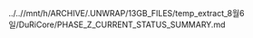../..//mnt/h/ARCHIVE/.UNWRAP/13GB_FILES/temp_extract_8월6일/DuRiCore/PHASE_Z_CURRENT_STATUS_SUMMARY.md